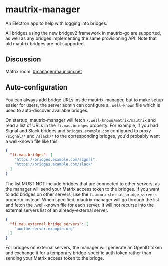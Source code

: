 # mautrix-manager
An Electron app to help with logging into bridges.

All bridges using the new bridgev2 framework in mautrix-go are supported, as
well as any bridges implementing the same provisioning API. Note that old
mautrix bridges are not supported.

## Discussion
Matrix room: [#manager:maunium.net](https://matrix.to/#/#manager:maunium.net)

## Auto-configuration
You can always add bridge URLs inside mautrix-manager, but to make setup easier
for users, the server admin can configure a `.well-known` file which is used to
auto-discover available bridges.

On startup, mautrix-manager will fetch `/.well-known/matrix/mautrix` and read a
list of URLs in the `fi.mau.bridges` property. For example, if you had Signal
and Slack bridges and `bridges.example.com` configured to proxy `/signal/*` and
`/slack/*` to the corresponding bridges, you'd probably want a well-known file
like this:

```json
{
  "fi.mau.bridges": [
    "https://bridges.example.com/signal",
    "https://bridges.example.com/slack"
  ]
}
```

The list MUST NOT include bridges that are connected to other servers, as the
manager will send your Matrix access token to the bridges. If you want to add
bridges on other servers, use the `fi.mau.external_bridge_servers` property
instead. When specified, mautrix-manager will go through the list and fetch the
.well-known file for each server. It will not recurse into the external servers
list of an already-external server.

```json
{
  "fi.mau.external_bridge_servers": [
    "anotherserver.example.org"
  ]
}
```

For bridges on external servers, the manager will generate an OpenID token and
exchange it for a temporary bridge-specific auth token rather than sending your
Matrix access token to the bridge.
